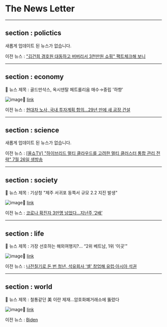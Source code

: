 # The News Letter

***

## section : polictics

새롭게 업데이트 된 뉴스가 없습니다.

이전 뉴스 : ["김건희 경호원 대동하고 버버리서 3천만원 쇼핑" 팩트체크해 보니](https://n.news.naver.com/mnews/article/015/0004722928?sid=100)





***

## section : economy

📝 뉴스 제목 : 골드만삭스, 옥시덴탈 페트롤리움 매수→중립 '하향'

![image](https://imgnews.pstatic.net/image/origin/215/2022/07/12/1042031.jpg?type=nf106_72)🔗 [link](https://n.news.naver.com/mnews/article/215/0001042031?sid=101)

이전 뉴스 : [현대차 노사, 국내 투자계획 합의…29년 만에 새 공장 건설](https://n.news.naver.com/mnews/article/001/0013303617?sid=101)





***

## section : science

새롭게 업데이트 된 뉴스가 없습니다.

이전 뉴스 : [[올쇼TV] "하이브리드 멀티 클라우드를 고려한 멀티 클러스터 통합 관리 전략" 7월 26일 생방송](https://n.news.naver.com/mnews/article/030/0003029657?sid=105)





***

## section : society

📝 뉴스 제목 : 기상청 "제주 서귀포 동쪽서 규모 2.2 지진 발생"

![image](https://imgnews.pstatic.net/image/origin/001/2022/07/12/13303620.jpg?type=nf106_72)🔗 [link](https://n.news.naver.com/mnews/article/001/0013303620?sid=102)

이전 뉴스 : [코로나 확진자 3만명 넘었다…지난주 ‘2배’](https://n.news.naver.com/mnews/article/028/0002598229?sid=102)





***

## section : life

📝 뉴스 제목 : 가장 선호하는 해외여행지?… “2위 베트남, 1위 ‘이곳’”

![image](https://imgnews.pstatic.net/image/origin/023/2022/07/12/3703108.jpg?type=nf106_72)🔗 [link](https://n.news.naver.com/mnews/article/023/0003703108?sid=103)

이전 뉴스 : [나전칠기로 돈 번 청년, 석유회사 ‘셸’ 창업해 유럽·아시아 석권](https://n.news.naver.com/mnews/article/023/0003703104?sid=103)





***

## section : world

📝 뉴스 제목 : 철통같던 美 이란 제재…암호화폐거래소에 뚫렸다

![image](https://imgnews.pstatic.net/image/origin/077/2022/07/12/5650448.jpg?type=nf106_72)🔗 [link](https://n.news.naver.com/mnews/article/015/0004722929?sid=104)

이전 뉴스 : [Biden](https://n.news.naver.com/mnews/article/077/0005650429?sid=104)





